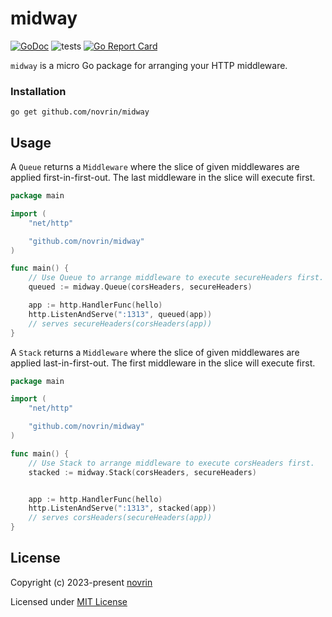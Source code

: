 # midway

[![GoDoc](https://godoc.org/github.com/novrin/midway?status.svg)](https://pkg.go.dev/github.com/novrin/midway) 
![tests](https://github.com/novrin/midway/workflows/tests/badge.svg) 
[![Go Report Card](https://goreportcard.com/badge/github.com/novrin/midway)](https://goreportcard.com/report/github.com/novrin/midway)

`midway` is a micro Go package for arranging your HTTP middleware.

### Installation

```shell
go get github.com/novrin/midway
``` 

## Usage

A `Queue` returns a `Middleware` where the slice of given middlewares are applied first-in-first-out. The last middleware in the slice will execute first.

```go
package main

import (
	"net/http"

	"github.com/novrin/midway"
)

func main() {
	// Use Queue to arrange middleware to execute secureHeaders first.
	queued := midway.Queue(corsHeaders, secureHeaders)

	app := http.HandlerFunc(hello)
	http.ListenAndServe(":1313", queued(app))
    // serves secureHeaders(corsHeaders(app))
}
```

A `Stack` returns a `Middleware` where the slice of given middlewares are applied last-in-first-out. The first middleware in the slice will execute first.

```go
package main

import (
	"net/http"

	"github.com/novrin/midway"
)

func main() {
	// Use Stack to arrange middleware to execute corsHeaders first.
	stacked := midway.Stack(corsHeaders, secureHeaders)


	app := http.HandlerFunc(hello)
	http.ListenAndServe(":1313", stacked(app))
    // serves corsHeaders(secureHeaders(app))
}
```

## License

Copyright (c) 2023-present [novrin](https://github.com/novrin)

Licensed under [MIT License](./LICENSE)